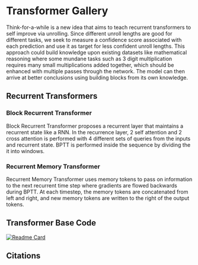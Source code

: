 # Transformer Gallery

Think-for-a-while is a new idea that aims to teach recurrent transformers to self improve via unrolling. Since different unroll lengths are good for different tasks, we seek to measure a confidence score associated with each prediction and use it as target for less confident unroll lengths. This approach could build knowledge upon existing datasets like mathematical reasoning where some mundane tasks such as 3 digit multiplication requires many small multiplications added together, which should be enhanced with multiple passes through the network. The model can then arrive at better conclusions using building blocks from its own knowledge.

## Recurrent Transformers

### Block Recurrent Transformer

Block Recurrent Transformer proposes a recurrent layer that maintains a recurrent state like a RNN. In the recurrence layer, 2 self attention and 2 cross attention is performed with 4 different sets of queries from the inputs and recurrent state. BPTT is performed inside the sequence by dividing the it into windows.

### Recurrent Memory Transformer

Recurrent Memory Transformer uses memory tokens to pass on information to the next recurrent time step where gradients are flowed backwards during BPTT. At each timestep, the memory tokens are concatenated from left and right, and new memory tokens are written to the right of the output tokens.

## Transformer Base Code

[![Readme Card](https://github-readme-stats.vercel.app/api/pin/?username=AIResearchHub&repo=transformergallery)](https://github.com/AIResearchHub/transformergallery)

## Citations

